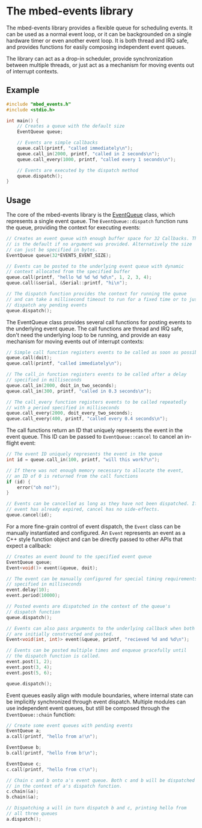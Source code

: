 # The mbed-events library

The mbed-events library provides a flexible queue for scheduling events. It can be used as a normal event loop, or it can be backgrounded on a single hardware timer or even another event loop. It is both thread and IRQ safe, and provides functions for easily composing independent event queues.

The library can act as a drop-in scheduler, provide synchronization between multiple threads, or just act as a mechanism for moving events out of interrupt contexts.

## Example

``` cpp
#include "mbed_events.h"
#include <stdio.h>

int main() {
    // Creates a queue with the default size
    EventQueue queue;

    // Events are simple callbacks
    queue.call(printf, "called immediately\n");
    queue.call_in(2000, printf, "called in 2 seconds\n");
    queue.call_every(1000, printf, "called every 1 seconds\n");

    // Events are executed by the dispatch method
    queue.dispatch();
}
```

## Usage

The core of the mbed-events library is the [EventQueue](https://docs.mbed.com/docs/mbed-os-api/en/mbed-os-5.2/api/classevents_1_1EventQueue.html) class, which represents a single event queue. The `EventQueue::dispatch` function runs the queue, providing the context for executing events:

``` cpp
// Creates an event queue with enough buffer space for 32 Callbacks. This
// is the default if no argument was provided. Alternatively the size
// can just be specified in bytes.
EventQueue queue(32*EVENTS_EVENT_SIZE);

// Events can be posted to the underlying event queue with dynamic
// context allocated from the specified buffer
queue.call(printf, "hello %d %d %d %d\n", 1, 2, 3, 4);
queue.call(&serial, &Serial::printf, "hi\n");

// The dispatch function provides the context for running the queue
// and can take a millisecond timeout to run for a fixed time or to just
// dispatch any pending events
queue.dispatch();
```

The EventQueue class provides several call functions for posting events to the underlying event queue. The call functions are thread and IRQ safe, don't need the underlying loop to be running, and provide an easy mechanism for moving events out of interrupt contexts:

``` cpp
// Simple call function registers events to be called as soon as possible
queue.call(doit);
queue.call(printf, "called immediately\n");

// The call_in function registers events to be called after a delay
// specified in milliseconds
queue.call_in(2000, doit_in_two_seconds);
queue.call_in(300, printf, "called in 0.3 seconds\n");

// The call_every function registers events to be called repeatedly
// with a period specified in milliseconds
queue.call_every(2000, doit_every_two_seconds);
queue.call_every(400, printf, "called every 0.4 seconds\n");
```

The call functions return an ID that uniquely represents the event in the event queue. This ID can be passed to `EventQueue::cancel` to cancel an in-flight event:

``` cpp
// The event ID uniquely represents the event in the queue
int id = queue.call_in(100, printf, "will this work?\n");

// If there was not enough memory necessary to allocate the event,
// an ID of 0 is returned from the call functions
if (id) {
    error("oh no!");
}

// Events can be cancelled as long as they have not been dispatched. If the
// event has already expired, cancel has no side-effects.
queue.cancel(id);
```

For a more fine-grain control of event dispatch, the `Event` class can be manually instantiated and configured. An `Event` represents an event as a C++ style function object and can be directly passed to other APIs that expect a callback:

``` cpp
// Creates an event bound to the specified event queue
EventQueue queue;
Event<void()> event(&queue, doit);

// The event can be manually configured for special timing requirements
// specified in milliseconds
event.delay(10);
event.period(10000);

// Posted events are dispatched in the context of the queue's
// dispatch function
queue.dispatch();

// Events can also pass arguments to the underlying callback when both
// are initially constructed and posted.
Event<void(int, int)> event(&queue, printf, "recieved %d and %d\n");

// Events can be posted multiple times and enqueue gracefully until
// the dispatch function is called.
event.post(1, 2);
event.post(3, 4);
event.post(5, 6);

queue.dispatch();
```

Event queues easily align with module boundaries, where internal state can be implicitly synchronized through event dispatch. Multiple modules can use independent event queues, but still be composed through the `EventQueue::chain` function:

``` cpp
// Create some event queues with pending events
EventQueue a;
a.call(printf, "hello from a!\n");

EventQueue b;
b.call(printf, "hello from b!\n");

EventQueue c;
c.call(printf, "hello from c!\n");

// Chain c and b onto a's event queue. Both c and b will be dispatched
// in the context of a's dispatch function.
c.chain(&a);
b.chain(&a);

// Dispatching a will in turn dispatch b and c, printing hello from
// all three queues
a.dispatch();
```


